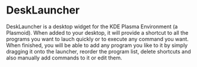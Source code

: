 # DeskLauncher
DeskLauncher is a desktop widget for the KDE Plasma Environment (a Plasmoid). 
When added to your desktop, it will provide a shortcut to all the programs you want to lauch quickly or
to execute any command you want.
When finished, you will be able to add any program you like to it by simply dragging it onto the launcher,
reorder the program list, delete shortcuts and also manually add commands to it or edit them.
